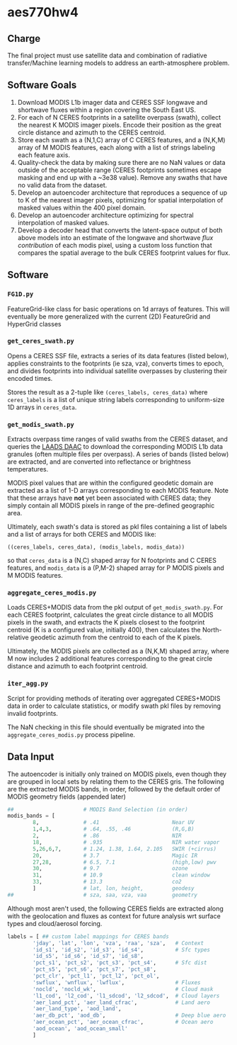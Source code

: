 # aes770hw4

## Charge

The final project must use satellite data and combination of
radiative transfer/Machine learning models to address an
earth-atmosphere problem.

## Software Goals

 1. Download MODIS L1b imager data and CERES SSF longwave and
    shortwave fluxes within a region covering the South East US.
 2. For each of N CERES footprints in a satellite overpass (swath),
    collect the nearest K MODIS imager pixels. Encode their position
    as the great circle distance and azimuth to the CERES centroid.
 3. Store each swath as a (N,1,C) array of C CERES features, and a
    (N,K,M) array of M MODIS features, each along with a list of
    strings labeling each feature axis.
 3. Quality-check the data by making sure there are no NaN values or
    data outside of the acceptable range (CERES footprints sometimes
    escape masking and end up with a ~3e38 value). Remove any swaths
    that have no valid data from the dataset.
 4. Develop an autoencoder architecture that reproduces a sequence
    of up to K of the nearest imager pixels, optimizing for spatial
    interpolation of masked values within the 400 pixel domain.
 5. Develop an autoencoder architecture optimizing for spectral
    interpolation of masked values.
 6. Develop a decoder head that converts the latent-space output of
    both above models into an estimate of the longwave and shortwave
    *flux contribution* of each modis pixel, using a custom loss
    function that compares the spatial average to the bulk CERES
    footprint values for flux.

## Software

### `FG1D.py`

FeatureGrid-like class for basic operations on 1d arrays of features.
This will eventually be more generalized with the current (2D)
FeatureGrid and HyperGrid
classes

### `get_ceres_swath.py`

Opens a CERES SSF file, extracts a series of its data features
(listed below), applies constraints to the footprints (ie sza, vza),
converts times to epoch, and divides footprints into individual
satellite overpasses by clustering their encoded times.

Stores the result as a 2-tuple like `(ceres_labels, ceres_data)`
where `ceres_labels` is a list of unique string labels corresponding
to uniform-size 1D arrays in `ceres_data`.

### `get_modis_swath.py`

Extracts overpass time ranges of valid swaths from the CERES dataset,
and queries the [LAADS DAAC][1] to download the corresponding MODIS
L1b data granules (often multiple files per overpass). A series of
bands (listed below) are extracted, and are converted into
reflectance or brightness temperatures.

MODIS pixel values that are within the configured geodetic domain are
extracted as a list of 1-D arrays corresponding to each MODIS
feature. Note that these arrays have **not** yet been associated
with CERES data; they simply contain all MODIS pixels in range of the
pre-defined geographic area.

Ultimately, each swath's data is stored as pkl files containing a
list of labels and a list of arrays for both CERES and MODIS like:

```
((ceres_labels, ceres_data), (modis_labels, modis_data))
```

so that `ceres_data` is a (N,C) shaped array for N footprints and
C CERES features, and `modis_data` is a (P,M-2) shaped array for
P MODIS pixels and M MODIS features.

[1]:https://ladsweb.modaps.eosdis.nasa.gov/about/

### `aggregate_ceres_modis.py`

Loads CERES+MODIS data from the pkl output of `get_modis_swath.py`.
For each CERES footprint, calculates the great circle distance to
all MODIS pixels in the swath, and extracts the K pixels closest to
the footprint centroid (K is a configured value, initially 400),
then calculates the North-relative geodetic azimuth from the centroid
to each of the K pixels.

Ultimately, the MODIS pixels are collected as a (N,K,M) shaped array,
where M now includes 2 additional features corresponding to the
great circle distance and azimuth to each footprint centroid.

### `iter_agg.py`

Script for providing methods of iterating over aggregated CERES+MODIS
data in order to calculate statistics, or modify swath pkl files by
removing invalid footprints.

The NaN checking in this file should eventually be migrated into the
`aggregate_ceres_modis.py` process pipeline.

## Data Input

The autoencoder is initially only trained on MODIS pixels, even
though they are grouped in local sets by relating them to the CERES
gris. The following are the extracted MODIS bands, in order, followed
by the default order of MODIS geometry fields (appended later)

```python
##                      # MODIS Band Selection (in order)
modis_bands = [
        8,              # .41                       Near UV
        1,4,3,          # .64, .55, .46             (R,G,B)
        2,              # .86                       NIR
        18,             # .935                      NIR water vapor
        5,26,6,7,       # 1.24, 1.38, 1.64, 2.105   SWIR (+cirrus)
        20,             # 3.7                       Magic IR
        27,28,          # 6.5, 7.1                  (high,low) pwv
        30,             # 9.7                       ozone
        31,             # 10.9                      clean window
        33,             # 13.3                      co2
        ]               # lat, lon, height,         geodesy
##                      # sza, saa, vza, vaa        geometry
```

Although most aren't used, the following CERES fields are extracted
along with the geolocation and fluxes as context for future analysis
wrt surface types and cloud/aerosol forcing.

```python
labels = [ ## custom label mappings for CERES bands
        'jday', 'lat', 'lon', 'vza', 'raa', 'sza',   # Context
        'id_s1', 'id_s2', 'id_s3', 'id_s4',          # Sfc types
        'id_s5', 'id_s6', 'id_s7', 'id_s8',
        'pct_s1', 'pct_s2', 'pct_s3', 'pct_s4',      # Sfc dist
        'pct_s5', 'pct_s6', 'pct_s7', 'pct_s8',
        'pct_clr', 'pct_l1', 'pct_l2', 'pct_ol',
        'swflux', 'wnflux', 'lwflux',                # Fluxes
        'nocld', 'nocld_wk',                         # Cloud mask
        'l1_cod', 'l2_cod', 'l1_sdcod', 'l2_sdcod',  # Cloud layers
        'aer_land_pct', 'aer_land_cfrac',            # Land aero
        'aer_land_type', 'aod_land',
        'aer_db_pct', 'aod_db',                      # Deep blue aero
        'aer_ocean_pct', 'aer_ocean_cfrac',          # Ocean aero
        'aod_ocean', 'aod_ocean_small'
        ]
```

